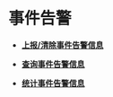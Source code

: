 # 事件告警<a name="aom_04_0079"></a>

-   **[上报/清除事件告警信息](上报-清除事件告警信息.md)**  

-   **[查询事件告警信息](查询事件告警信息.md)**  

-   **[统计事件告警信息](统计事件告警信息.md)**  


